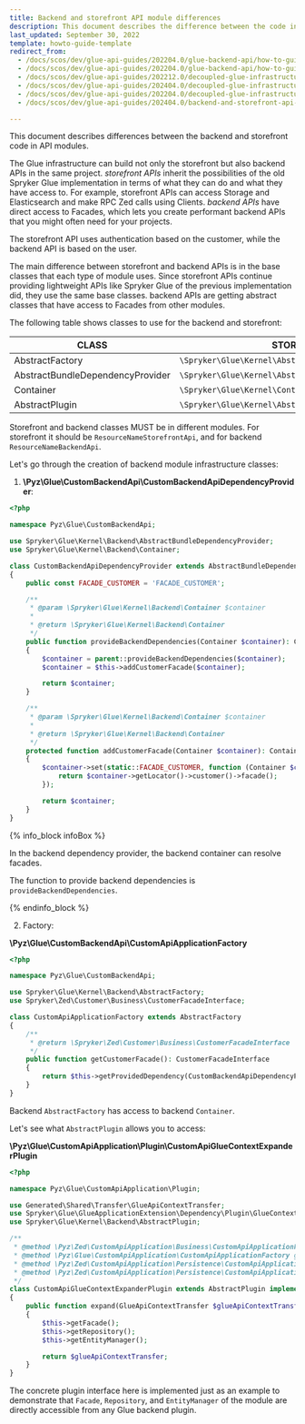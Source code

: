 ```yaml
---
title: Backend and storefront API module differences
description: This document describes the difference between the code in a backend and storefront API modules.
last_updated: September 30, 2022
template: howto-guide-template
redirect_from:
  - /docs/scos/dev/glue-api-guides/202204.0/glue-backend-api/how-to-guides/create-backend-vs-storefront-api-endpoint.html
  - /docs/scos/dev/glue-api-guides/202204.0/glue-backend-api/how-to-guides/backend-and-storefront-api-module-differences.html
  - /docs/scos/dev/glue-api-guides/202212.0/decoupled-glue-infrastructure/backend-and-storefront-api-module-differences.html
  - /docs/scos/dev/glue-api-guides/202404.0/decoupled-glue-infrastructure/backend-and-storefront-api-module-differences.html
  - /docs/scos/dev/glue-api-guides/202204.0/decoupled-glue-infrastructure/backend-and-storefront-api-module-differences.html
  - /docs/scos/dev/glue-api-guides/202404.0/backend-and-storefront-api-module-differences.html

---
```


This document describes differences between the backend and storefront code in API modules.

The Glue infrastructure can build not only the storefront but also backend APIs in the same project. *storefront APIs* inherit the possibilities of the old Spryker Glue implementation in terms of what they can do and what they have access to. For example, storefront APIs can access Storage and Elasticsearch and make RPC Zed calls using Clients. *backend APIs* have direct access to Facades, which lets you create performant backend APIs that you might often need for your projects.

The storefront API uses authentication based on the customer, while the backend API is based on the user.

The main difference between storefront and backend APIs is in the base classes that each type of module uses. Since storefront APIs continue providing lightweight APIs like Spryker Glue of the previous implementation did, they use the same base classes. backend APIs are getting abstract classes that have access to Facades from other modules.

The following table shows classes to use for the backend and storefront:

| CLASS | STOREFRONT | BACKEND |
| --- | --- | --- |
| AbstractFactory | `\Spryker\Glue\Kernel\AbstractFactory` | `\Spryker\Glue\Kernel\Backend\AbstractFactory` |
| AbstractBundleDependencyProvider | `\Spryker\Glue\Kernel\AbstractBundleDependencyProvider` | `\Spryker\Glue\Kernel\Backend\AbstractBundleDependencyProvider` |
| Container | `\Spryker\Glue\Kernel\Container` | `\Spryker\Glue\Kernel\Backend\Container` |
| AbstractPlugin | `\Spryker\Glue\Kernel\AbstractPlugin` | `\Spryker\Glue\Kernel\Backend\AbstractPlugin` |

Storefront and backend classes MUST be in different modules. For storefront it should be `ResourceNameStorefrontApi`, and for backend `ResourceNameBackendApi`.

Let's go through the creation of backend module infrastructure classes:

1. **\Pyz\Glue\CustomBackendApi\CustomBackendApiDependencyProvider**:

```php
<?php

namespace Pyz\Glue\CustomBackendApi;

use Spryker\Glue\Kernel\Backend\AbstractBundleDependencyProvider;
use Spryker\Glue\Kernel\Backend\Container;

class CustomBackendApiDependencyProvider extends AbstractBundleDependencyProvider
{
    public const FACADE_CUSTOMER = 'FACADE_CUSTOMER';

    /**
     * @param \Spryker\Glue\Kernel\Backend\Container $container
     *
     * @return \Spryker\Glue\Kernel\Backend\Container
     */
    public function provideBackendDependencies(Container $container): Container
    {
        $container = parent::provideBackendDependencies($container);
        $container = $this->addCustomerFacade($container);

        return $container;
    }

    /**
     * @param \Spryker\Glue\Kernel\Backend\Container $container
     *
     * @return \Spryker\Glue\Kernel\Backend\Container
     */
    protected function addCustomerFacade(Container $container): Container
    {
        $container->set(static::FACADE_CUSTOMER, function (Container $container) {
            return $container->getLocator()->customer()->facade();
        });

        return $container;
    }
}
```

{% info_block infoBox %}

In the backend dependency provider, the backend container can resolve facades.

The function to provide backend dependencies is `provideBackendDependencies`.

{% endinfo_block %}

2. Factory:

**\Pyz\Glue\CustomBackendApi\CustomApiApplicationFactory**

```php
<?php

namespace Pyz\Glue\CustomBackendApi;

use Spryker\Glue\Kernel\Backend\AbstractFactory;
use Spryker\Zed\Customer\Business\CustomerFacadeInterface;

class CustomApiApplicationFactory extends AbstractFactory
{
    /**
     * @return \Spryker\Zed\Customer\Business\CustomerFacadeInterface
     */
    public function getCustomerFacade(): CustomerFacadeInterface
    {
        return $this->getProvidedDependency(CustomBackendApiDependencyProvider::FACADE_CUSTOMER);
    }
}
```

Backend `AbstractFactory` has access to backend `Container`.

Let's see what `AbstractPlugin` allows you to access:

**\Pyz\Glue\CustomApiApplication\Plugin\CustomApiGlueContextExpanderPlugin**

```php
<?php

namespace Pyz\Glue\CustomApiApplication\Plugin;

use Generated\Shared\Transfer\GlueApiContextTransfer;
use Spryker\Glue\GlueApplicationExtension\Dependency\Plugin\GlueContextExpanderPluginInterface;
use Spryker\Glue\Kernel\Backend\AbstractPlugin;

/**
 * @method \Pyz\Zed\CustomApiApplication\Business\CustomApiApplicationFacadeInterface getFacade()
 * @method \Pyz\Glue\CustomApiApplication\CustomApiApplicationFactory getFactory()
 * @method \Pyz\Zed\CustomApiApplication\Persistence\CustomApiApplicationRepositoryInterface getRepository()
 * @method \Pyz\Zed\CustomApiApplication\Persistence\CustomApiApplicationEntityManagerInterface getEntityManager()
 */
class CustomApiGlueContextExpanderPlugin extends AbstractPlugin implements GlueContextExpanderPluginInterface
{
    public function expand(GlueApiContextTransfer $glueApiContextTransfer): GlueApiContextTransfer
    {
        $this->getFacade();
        $this->getRepository();
        $this->getEntityManager();

        return $glueApiContextTransfer;
    }
}
```

The concrete plugin interface here is implemented just as an example to demonstrate that `Facade`, `Repository`, and `EntityManager` of the module are directly accessible from any Glue backend plugin.
